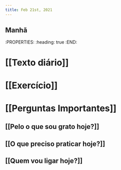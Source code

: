 ```yaml
---
title: Feb 21st, 2021
---
```


## Manhã
:PROPERTIES:
:heading: true
:END:
# [[Texto diário]]
##
# [[Exercício]]
##
# [[Perguntas Importantes]]
## [[Pelo o que sou grato hoje?]]
## [[O que preciso praticar hoje?]]
## [[Quem vou ligar hoje?]]
##
##
